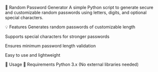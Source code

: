 🔐 Random Password Generator
A simple Python script to generate secure and customizable random passwords using letters, digits, and optional special characters.

💡 Features
Generates random passwords of customizable length

Supports special characters for stronger passwords

Ensures minimum password length validation

Easy to use and lightweight

🚀 Usage
🔧 Requirements
Python 3.x
(No external libraries needed)
